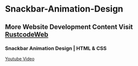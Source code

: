 # Snackbar-Animation-Design

## More Website Development Content Visit [RustcodeWeb](https://www.rustcodeweb.com/)

### Snackbar Animation Design | HTML & CSS
[Youtube Video](https://youtu.be/HJvG9C9Yps8)
